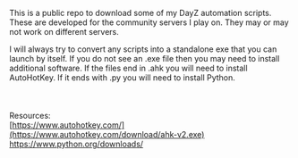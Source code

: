 This is a public repo to download some of my DayZ automation scripts. These are developed for the community servers I play on. They may or may not work on different servers.

I will always try to convert any scripts into a standalone exe that you can launch by itself. If you do not see an .exe file then you may need to install additional software. If the files end in .ahk you will need to install AutoHotKey. If it ends with .py you will need to install Python.
<br>
<br>
<br>
<br>
Resources:<br>
[https://www.autohotkey.com/](https://www.autohotkey.com/download/ahk-v2.exe)<br>
https://www.python.org/downloads/
